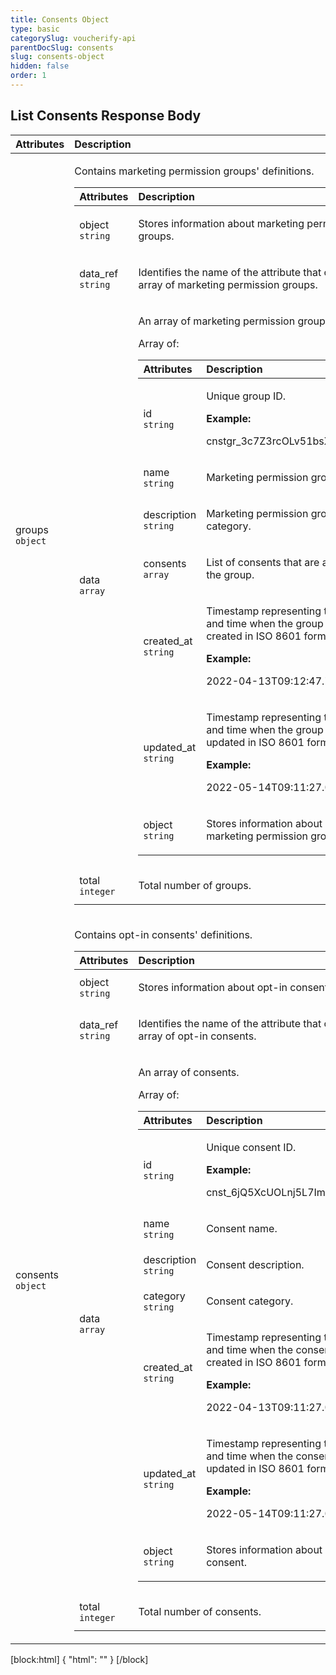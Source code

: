 ```yaml
---
title: Consents Object
type: basic
categorySlug: voucherify-api
parentDocSlug: consents
slug: consents-object
hidden: false
order: 1
---
```


## List Consents Response Body
| Attributes |  Description |
|:-----|:--------|
| groups</br>`object` | <p>Contains marketing permission groups' definitions.</p> <table><thead><tr><th style="text-align:left">Attributes</th><th style="text-align:left">Description</th></tr></thead><tbody><tr><td style="text-align:left">object</br><code>string</code></td><td style="text-align:left"><p>Stores information about marketing permission groups.</p></td></tr><tr><td style="text-align:left">data_ref</br><code>string</code></td><td style="text-align:left"><p>Identifies the name of the attribute that contains the array of marketing permission groups.</p></td></tr><tr><td style="text-align:left">data</br><code>array</code></td><td style="text-align:left"><p>An array of marketing permission groups.</p> Array of: <table><thead><tr><th style="text-align:left">Attributes</th><th style="text-align:left">Description</th></tr></thead><tbody><tr><td style="text-align:left">id</br><code>string</code></td><td style="text-align:left"><p>Unique group ID.</p> <strong>Example:</strong> <p>cnstgr_3c7Z3rcOLv51bsXlRtTZPYj8</p></td></tr><tr><td style="text-align:left">name</br><code>string</code></td><td style="text-align:left"><p>Marketing permission group name.</p></td></tr><tr><td style="text-align:left">description</br><code>string</code></td><td style="text-align:left"><p>Marketing permission group category.</p></td></tr><tr><td style="text-align:left">consents</br><code>array</code></td><td style="text-align:left"><p>List of consents that are assigned to the group.</p></td></tr><tr><td style="text-align:left">created_at</br><code>string</code></td><td style="text-align:left"><p>Timestamp representing the date and time when the group was created in ISO 8601 format.</p> <strong>Example:</strong> <p>2022-04-13T09:12:47.743Z</p></td></tr><tr><td style="text-align:left">updated_at</br><code>string</code></td><td style="text-align:left"><p>Timestamp representing the date and time when the group was updated in ISO 8601 format.</p> <strong>Example:</strong> <p>2022-05-14T09:11:27.037Z</p></td></tr><tr><td style="text-align:left">object</br><code>string</code></td><td style="text-align:left"><p>Stores information about a marketing permission group.</p></td></tr></tbody></table></td></tr><tr><td style="text-align:left">total</br><code>integer</code></td><td style="text-align:left"><p>Total number of groups.</p></td></tr></tbody></table> |
| consents</br>`object` | <p>Contains opt-in consents' definitions.</p> <table><thead><tr><th style="text-align:left">Attributes</th><th style="text-align:left">Description</th></tr></thead><tbody><tr><td style="text-align:left">object</br><code>string</code></td><td style="text-align:left"><p>Stores information about opt-in consents.</p></td></tr><tr><td style="text-align:left">data_ref</br><code>string</code></td><td style="text-align:left"><p>Identifies the name of the attribute that contains the array of opt-in consents.</p></td></tr><tr><td style="text-align:left">data</br><code>array</code></td><td style="text-align:left"><p>An array of consents.</p> Array of: <table><thead><tr><th style="text-align:left">Attributes</th><th style="text-align:left">Description</th></tr></thead><tbody><tr><td style="text-align:left">id</br><code>string</code></td><td style="text-align:left"><p>Unique consent ID.</p> <strong>Example:</strong> <p>cnst_6jQ5XcUOLnj5L7ImQAdBsJ1I</p></td></tr><tr><td style="text-align:left">name</br><code>string</code></td><td style="text-align:left"><p>Consent name.</p></td></tr><tr><td style="text-align:left">description</br><code>string</code></td><td style="text-align:left"><p>Consent description.</p></td></tr><tr><td style="text-align:left">category</br><code>string</code></td><td style="text-align:left"><p>Consent category.</p></td></tr><tr><td style="text-align:left">created_at</br><code>string</code></td><td style="text-align:left"><p>Timestamp representing the date and time when the consent was created in ISO 8601 format.</p> <strong>Example:</strong> <p>2022-04-13T09:11:27.037Z</p></td></tr><tr><td style="text-align:left">updated_at</br><code>string</code></td><td style="text-align:left"><p>Timestamp representing the date and time when the consent was updated in ISO 8601 format.</p> <strong>Example:</strong> <p>2022-05-14T09:11:27.037Z</p></td></tr><tr><td style="text-align:left">object</br><code>string</code></td><td style="text-align:left"><p>Stores information about an opt-in consent.</p></td></tr></tbody></table></td></tr><tr><td style="text-align:left">total</br><code>integer</code></td><td style="text-align:left"><p>Total number of consents.</p></td></tr></tbody></table> |

[block:html]
{
  "html": "<style>\n[title=\"Toggle library\"] { \n  display: none; }\n.LanguagePicker-divider { \n  display: none; }\n.Playground-section3VTXuaYZivJK > .APISectionHeader3LN_-QIR0m7x {\n  display: none; }\n.LanguagePicker-languages1qVVo_v6AlP9 {\n  display: none; }\n.headline-container-article-info2GaOf2jMpV0r {\n  display: none; }\n.APISectionHeader3LN_-QIR0m7x {\n  display: none; }\n.APIResponseSchemaPicker-label3XMQ9E-slNcS {\n  display: none; }\n.PlaygroundC7DInM9NFvBg {\n  display: none; }\n.Modal-Header3VPrQs3MUWWd {\n  display: none; }\n.rm-ReferenceMain .rm-Article {\n  max-width: 2000px; }\n</style>"
}
[/block]
